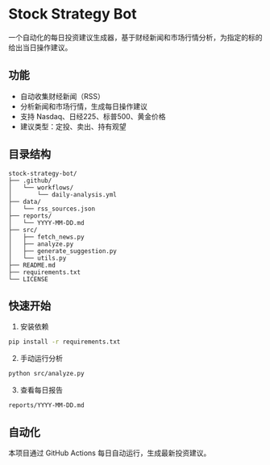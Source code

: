 # Stock Strategy Bot

一个自动化的每日投资建议生成器，基于财经新闻和市场行情分析，为指定的标的给出当日操作建议。

## 功能
- 自动收集财经新闻（RSS）
- 分析新闻和市场行情，生成每日操作建议
- 支持 Nasdaq、日经225、标普500、黄金价格
- 建议类型：定投、卖出、持有观望

## 目录结构

```
stock-strategy-bot/
├── .github/
│   └── workflows/
│       └── daily-analysis.yml
├── data/
│   └── rss_sources.json
├── reports/
│   └── YYYY-MM-DD.md
├── src/
│   ├── fetch_news.py
│   ├── analyze.py
│   ├── generate_suggestion.py
│   └── utils.py
├── README.md
├── requirements.txt
└── LICENSE
```

## 快速开始

1. 安装依赖

```bash
pip install -r requirements.txt
```

2. 手动运行分析

```bash
python src/analyze.py
```

3. 查看每日报告

`reports/YYYY-MM-DD.md`

## 自动化

本项目通过 GitHub Actions 每日自动运行，生成最新投资建议。
